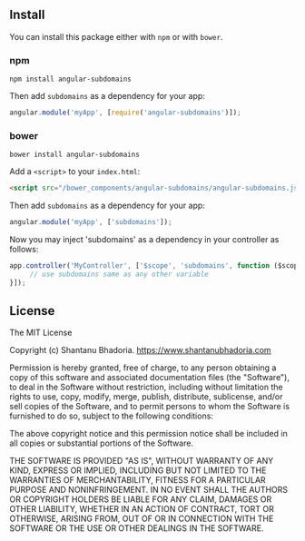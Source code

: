 ## Install

You can install this package either with `npm` or with `bower`.

### npm

```shell
npm install angular-subdomains
```

Then add `subdomains` as a dependency for your app:

```javascript
angular.module('myApp', [require('angular-subdomains')]);
```

### bower

```shell
bower install angular-subdomains
```

Add a `<script>` to your `index.html`:

```html
<script src="/bower_components/angular-subdomains/angular-subdomains.js"></script>
```

Then add `subdomains` as a dependency for your app:

```javascript
angular.module('myApp', ['subdomains']);
```

Now you may inject 'subdomains' as a dependency in your controller as follows:

```javascript
app.controller('MyController', ['$scope', 'subdomains', function ($scope, subdomains) {
     // use subdomains same as any other variable
}]);
```

## License
The MIT License

Copyright (c) Shantanu Bhadoria. https://www.shantanubhadoria.com

Permission is hereby granted, free of charge, to any person obtaining a copy
of this software and associated documentation files (the "Software"), to deal
in the Software without restriction, including without limitation the rights
to use, copy, modify, merge, publish, distribute, sublicense, and/or sell
copies of the Software, and to permit persons to whom the Software is
furnished to do so, subject to the following conditions:

The above copyright notice and this permission notice shall be included in
all copies or substantial portions of the Software.

THE SOFTWARE IS PROVIDED "AS IS", WITHOUT WARRANTY OF ANY KIND, EXPRESS OR
IMPLIED, INCLUDING BUT NOT LIMITED TO THE WARRANTIES OF MERCHANTABILITY,
FITNESS FOR A PARTICULAR PURPOSE AND NONINFRINGEMENT. IN NO EVENT SHALL THE
AUTHORS OR COPYRIGHT HOLDERS BE LIABLE FOR ANY CLAIM, DAMAGES OR OTHER
LIABILITY, WHETHER IN AN ACTION OF CONTRACT, TORT OR OTHERWISE, ARISING FROM,
OUT OF OR IN CONNECTION WITH THE SOFTWARE OR THE USE OR OTHER DEALINGS IN
THE SOFTWARE.
